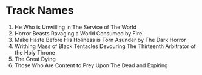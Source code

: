 # Track Names

1. He Who is Unwilling in The Service of The World
1. Horror Beasts Ravaging a World Consumed by Fire
2. Make Haste Before His Holiness is Torn Asunder by The Dark Horror
3. Writhing Mass of Black Tentacles Devouring The Thirteenth Arbitrator of the Holy Throne
1. The Great Dying
2. Those Who Are Content to Prey Upon The Dead and Expiring
